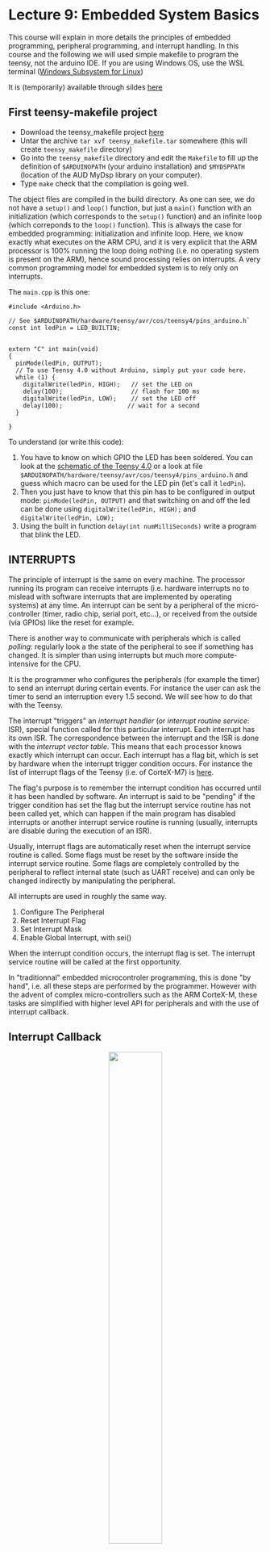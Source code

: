 # Lecture 9: Embedded System Basics

This course will explain in more details the principles of embedded programming,  peripheral programming, and interrupt handling. In this course and the following we will used simple makefile to program the teensy, not the arduino IDE. If you are using  Windows OS, use the WSL terminal ([Windows Subsystem for Linux](https://ubuntu.com/tutorials/install-ubuntu-on-wsl2-on-windows-10#2-install-wsl))  

It is (temporarily) available through sildes [here](lecture9/img/cours1-embedded.pdf)

## First teensy-makefile project

 - Download the teensy_makefile project [here](lecture9/img/teensy_makefile.tar)
 - Untar the archive `tar xvf teensy_makefile.tar` somewhere (this will create `teensy_makefile` directory)
 - Go into the `teensy_makefile` directory and edit the `Makefile` to fill up the definition of   `$ARDUINOPATH` (your arduino installation) and `$MYDSPPATH` (location of the AUD MyDsp library on your computer).
 - Type `make` check that the compilation is going well. 

 The object files are compiled in the build directory. 
As one can see, we do not have a `setup()` and `loop()` function, but just a `main()` function with an initialization (which corresponds to the `setup()` function) and an infinite loop (which correponds to the `loop()` function). This is allways the case for embedded programming: initialization and infinite loop. Here, we know exactly what executes on the ARM CPU, and it is very explicit that the ARM processor is 100% running the loop doing nothing (i.e. no operating system is present on the ARM), hence sound processing relies on interrupts. A very common programming model for embedded system is to rely only on interrupts. 

The `main.cpp` is this one: 
```
#include <Arduino.h>

// See $ARDUINOPATH/hardware/teensy/avr/cos/teensy4/pins_arduino.h`
const int ledPin = LED_BUILTIN;


extern "C" int main(void)
{
  pinMode(ledPin, OUTPUT);
  // To use Teensy 4.0 without Arduino, simply put your code here.
  while (1) {
    digitalWrite(ledPin, HIGH);   // set the LED on
    delay(100);                   // flash for 100 ms
    digitalWrite(ledPin, LOW);    // set the LED off
    delay(100);                  // wait for a second
  }

}
```

To understand (or write this code):

1. You have to know on which GPIO the LED has been soldered. You can look at the [schematic of the Teensy 4.0](https://www.pjrc.com/teensy/schematic40.png) or a look at file `$ARDUINOPATH/hardware/teensy/avr/cos/teensy4/pins_arduino.h` and guess which macro can be used for the LED pin (let's call it `ledPin`).
2. Then you just have to know that this pin has to be configured in output mode: `pinMode(ledPin, OUTPUT)` and that switching on and off the led can be done using `digitalWrite(ledPin, HIGH);` and `digitalWrite(ledPin, LOW);`
3. Using the built in function `delay(int numMilliSeconds)` write a program that blink the LED. 


## INTERRUPTS
The principle of interrupt is the same on every machine.
The processor running its program can receive interrupts (i.e. hardware interrupts no to mislead with software interrupts that are implemented by operating systems) at any time.
An interrupt can be sent by a peripheral of the micro-controller (timer, radio chip, serial port, etc...), or received from the outside (via GPIOs) like the reset for example.

There is another way to communicate with peripherals which is called *polling*: regularly look a the state of the peripheral to see if something has changed. It is simpler than using interrupts but much more compute-intensive for the CPU.  

It is the programmer who configures the peripherals (for example the timer) to send an interrupt during certain events. For instance the user can ask the timer to send an interruption every 1.5 second. We will see how to do that with the Teensy.

The interrupt "triggers"  an *interrupt handler* (or *interrupt
routine service*: ISR), special function called for this particular interrupt. Each interrupt has its own ISR. The correspondence between the interrupt and the ISR is done with the *interrupt vector table*. This means that each processor knows exactly which interrupt can occur. Each interrupt has a flag bit, which is set by hardware when the interrupt trigger condition occurs. For instance the list of interrupt flags of the Teensy (i.e. of CorteX-M7) is [here](https://www.pjrc.com/teensy/interrupts.html#names).


The flag's purpose is to remember the interrupt condition has occurred until it has been handled by software. An interrupt is said to be "pending" if the trigger condition has set the flag but the interrupt service routine has not been called yet, which can happen if the main program has disabled interrupts or another interrupt service routine is running (usually, interrupts are disable during the execution of an ISR).

Usually, interrupt flags are automatically reset when the interrupt service routine is called. Some flags must be reset by the software inside the interrupt service routine. Some flags are completely controlled by the peripheral to reflect internal state (such as UART receive) and can only be changed indirectly by manipulating the peripheral.


All interrupts are used in roughly the same way.

1.    Configure The Peripheral
2.    Reset Interrupt Flag
3.    Set Interrupt Mask
4.    Enable Global Interrupt, with sei() 

When the interrupt condition occurs, the interrupt flag is set. The interrupt service routine will be called at the first opportunity. 

In "traditionnal" embedded microcontroler programming, this is done "by hand", i.e. all these steps are performed by the programmer. However with the advent of complex micro-controllers such as the ARM CorteX-M, these tasks are simplified with higher level API for peripherals and with the use of interrupt callback.


## Interrupt Callback
<figure>
<center>
<p>
<img src="img/callback.png"  width="50%"> 
</p><figcaption><center>Interrupt Callback principle (Image Source: Reusable Firmware Development book]</center></figcaption>
</figure>

In modern micro-controllers, interrupt handlers are usually in the kernel driver library, i.e. not written by the developper. However, the programmer has to indicate how to react to the interrupt. A way to have a flexible  interrupt handler  is to use a callback. 

An *interrupt callback* is a function, dynamically assigned, that will be called *from the ISR*. Using function pointer, the programmer can assign any function to the callback. Usually the kernel driver library provides a function that perform this assignement. 

For instance, the Teensy library propose an class `IntervalTimer` which uses the timers of the ARM CPU to send regular (i.e. at regular interval) an interrupt. The user can indicate the callback function `foo()` to be called at each timer interruption occuring, say, every 1.5 second:
```
IntervalTimer myTimer;
myTimer.begin(foo, 150000);
```
For that,  `foo()` function must have type: `void foo()`

##Exercice: LED  and timer
1. Copy the `teensy_led` directory to a `teensy_timer` directory. write a function `void toggle_LED()` that uses a global variable `LEDstate` which correspond to the current status of the LED. (In general, it is very common in embedded system to have a *local copy* of the state of peripheral, just to know in which state we are). 
2. Instantiate an `IntervalTimer` and, as shown above, use `toggle_LED()` function as timer callback. Have the  LED   blinking every 0.15s
3. What is the advantage of this approach (i.e. using timers instead of dealys)

**Solution:**

Posted after class...

##Exercice: LED, timer and UART
Create another project `teensy_serial` that prints, at each second, on the serial port the number of LED switch occured from the beguinning. Note that you will have to use a global variable shared by the ISR (in function `toogle_LED()`) and the main code. It is recommended to disable interrupt when modifyng this variable in the main code, using `noInterrupts()` and `Interrupts()` functions.
 
**Solution:**

Posted after class...

#Running Audio with Makefile

Download the [teensy_audio](lecture9/img/teensy_audio.tar). There are now two C++ files in the directory: `main.cpp` and `MyDsp.cpp`. The files `MyDsp.h` and `MyDsp.cpp` are the same as in the the AUD examples projects. 

```
#include <Arduino.h>
#include <Audio.h>
#include "MyDsp.h"

const int ledPin = LED_BUILTIN;
volatile int ledState = LOW; // use volatile for shared variables
volatile unsigned long blinkCount = 0; 

// functions called by IntervalTimer should be short, run as quickly as
// possible, and should avoid calling other functions if possible.
void blinkLED() {
  if (ledState == LOW) {
    ledState = HIGH;
    blinkCount = blinkCount + 1;  // increase when LED turns on
  } else {
    ledState = LOW;
  }
  digitalWrite(ledPin, ledState);
}


int main(void)
{
  /* MyDsp declaration and init */
  MyDsp myDsp;
  AudioOutputI2S out;
  AudioControlSGTL5000 audioShield;
  AudioConnection patchCord0(myDsp,0,out,0);
  AudioConnection patchCord1(myDsp,0,out,1);
 
  AudioMemory(2);
  audioShield.enable();
  audioShield.volume(0.5);

 
  IntervalTimer myTimer;
  
  /* serial port init */
  Serial.begin(9600);
  /* LED init */
  pinMode(ledPin, OUTPUT);

  /* timer init*/
  myTimer.begin(blinkLED, 150000);  // blinkLED to run every 0.15 seconds
  while (1) {
    myDsp.setFreq(random(50,1000));
    delay(100);
  }
}

```
This project plays the crazy-sine sound while blinking the LED.

1. set the  ARDUINOPATH and MYDSPPATH again as you did above. 
2. Type make and check that the sound is correct.
3. Add a 10ms delai in the `blinkLED` callback. What do you notice. 

It is very important to spend a *very short time* in ISR, other wise your system can be blocked, miss interrupts or not respect real time constraints. 
